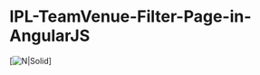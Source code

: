 # IPL-TeamVenue-Filter-Page-in-AngularJS


[![N|Solid](https://user-images.githubusercontent.com/38156212/38454773-3c19b554-3a8b-11e8-805c-4b559f571c84.gif)]
